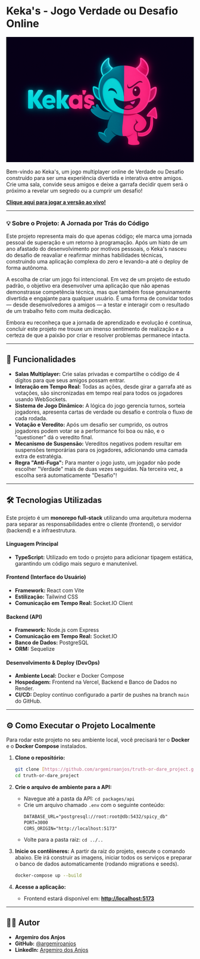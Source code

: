 # Keka's - Jogo Verdade ou Desafio Online

![Banner do Keka's](./assets/keka's-logo.png)

Bem-vindo ao Keka's, um jogo multiplayer online de Verdade ou Desafio construído para ser uma experiência divertida e interativa entre amigos. Crie uma sala, convide seus amigos e deixe a garrafa decidir quem será o próximo a revelar um segredo ou a cumprir um desafio!

**[Clique aqui para jogar a versão ao vivo!](https://kekas.vercel.app)**

---

### 💡 Sobre o Projeto: A Jornada por Trás do Código

Este projeto representa mais do que apenas código; ele marca uma jornada pessoal de superação e um retorno à programação. Após um hiato de um ano afastado do desenvolvimento por motivos pessoais, o Keka's nasceu do desafio de reavaliar e reafirmar minhas habilidades técnicas, construindo uma aplicação complexa do zero e levando-a até o deploy de forma autônoma.

A escolha de criar um jogo foi intencional. Em vez de um projeto de estudo padrão, o objetivo era desenvolver uma aplicação que não apenas demonstrasse competência técnica, mas que também fosse genuinamente divertida e engajante para qualquer usuário. É uma forma de convidar todos — desde desenvolvedores a amigos — a testar e interagir com o resultado de um trabalho feito com muita dedicação.

Embora eu reconheça que a jornada de aprendizado e evolução é contínua, concluir este projeto me trouxe um imenso sentimento de realização e a certeza de que a paixão por criar e resolver problemas permanece intacta.

---

## 🚀 Funcionalidades

* **Salas Multiplayer:** Crie salas privadas e compartilhe o código de 4 dígitos para que seus amigos possam entrar.
* **Interação em Tempo Real:** Todas as ações, desde girar a garrafa até as votações, são sincronizadas em tempo real para todos os jogadores usando WebSockets.
* **Sistema de Jogo Dinâmico:** A lógica do jogo gerencia turnos, sorteia jogadores, apresenta cartas de verdade ou desafio e controla o fluxo de cada rodada.
* **Votação e Veredito:** Após um desafio ser cumprido, os outros jogadores podem votar se a performance foi boa ou não, e o "questioner" dá o veredito final.
* **Mecanismo de Suspensão:** Vereditos negativos podem resultar em suspensões temporárias para os jogadores, adicionando uma camada extra de estratégia.
* **Regra "Anti-Fuga":** Para manter o jogo justo, um jogador não pode escolher "Verdade" mais de duas vezes seguidas. Na terceira vez, a escolha será automaticamente "Desafio"!

---

## 🛠️ Tecnologias Utilizadas

Este projeto é um **monorepo full-stack** utilizando uma arquitetura moderna para separar as responsabilidades entre o cliente (frontend), o servidor (backend) e a infraestrutura.

#### **Linguagem Principal**
* **TypeScript:** Utilizado em todo o projeto para adicionar tipagem estática, garantindo um código mais seguro e manutenível.

#### **Frontend (Interface do Usuário)**
* **Framework:** React com Vite
* **Estilização:** Tailwind CSS
* **Comunicação em Tempo Real:** Socket.IO Client

#### **Backend (API)**
* **Framework:** Node.js com Express
* **Comunicação em Tempo Real:** Socket.IO
* **Banco de Dados:** PostgreSQL
* **ORM:** Sequelize

#### **Desenvolvimento & Deploy (DevOps)**
* **Ambiente Local:** Docker e Docker Compose
* **Hospedagem:** Frontend na Vercel, Backend e Banco de Dados no Render.
* **CI/CD:** Deploy contínuo configurado a partir de pushes na branch `main` do GitHub.

---

## ⚙️ Como Executar o Projeto Localmente

Para rodar este projeto no seu ambiente local, você precisará ter o **Docker** e o **Docker Compose** instalados.

1.  **Clone o repositório:**
    ```bash
    git clone [https://github.com/argemiroanjos/truth-or-dare_project.git](https://github.com/argemiroanjos/truth-or-dare_project.git)
    cd truth-or-dare_project
    ```

2.  **Crie o arquivo de ambiente para a API:**
    * Navegue até a pasta da API: `cd packages/api`
    * Crie um arquivo chamado `.env` com o seguinte conteúdo:
        ```env
        DATABASE_URL="postgresql://root:root@db:5432/spicy_db"
        PORT=3000
        CORS_ORIGIN="http://localhost:5173"
        ```
    * Volte para a pasta raiz: `cd ../..`

3.  **Inicie os contêineres:**
    A partir da raiz do projeto, execute o comando abaixo. Ele irá construir as imagens, iniciar todos os serviços e preparar o banco de dados automaticamente (rodando migrations e seeds).
    ```bash
    docker-compose up --build
    ```

4.  **Acesse a aplicação:**
    * Frontend estará disponível em: [**http://localhost:5173**](http://localhost:5173)

---

## 👨‍💻 Autor

* **Argemiro dos Anjos**
* **GitHub:** [@argemiroanjos](https://github.com/argemiroanjos)
* **LinkedIn:** [Argemiro dos Anjos](https://www.linkedin.com/in/argemiro-dos-anjos)